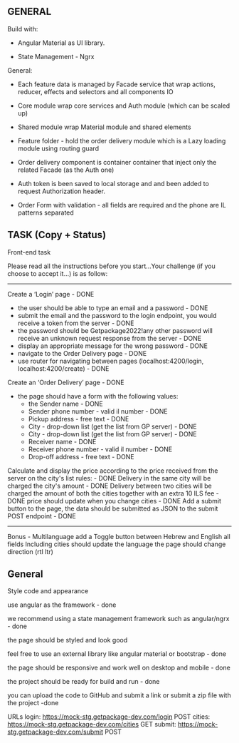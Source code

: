 

## GENERAL


Build with:

  - Angular Material as UI library.

  - State Management - Ngrx 

  General:

  - Each feature data is managed by Facade service that wrap actions, reducer, effects and selectors and all components IO 

  - Core module wrap core services and Auth module (which can be scaled up)

  - Shared module  wrap  Material module and shared elements

  - Feature folder - hold the  order delivery module which is a Lazy loading module using routing guard 
  
  - Order delivery component is container container that inject only the related Facade (as the Auth one)

  - Auth token is been saved to local storage and and been added to request Authorization header.

  - Order Form with validation - all fields are required and the phone are IL patterns separated

  

  




## TASK (Copy + Status)
Front-end task

Please read all the instructions before you start…Your challenge (if you choose to accept it...) is as follow:

---
Create a ‘Login’ page - DONE 
  - the user should be able to type an email and a password - DONE
  - submit the email and the password to the login endpoint, you would receive a token from the server - DONE
  - the password should be Getpackage2022!any other password will receive an unknown request response from the server - DONE
  - display an appropriate message for the wrong password - DONE
  - navigate to the Order Delivery page - DONE
  - use router for navigating between pages (localhost:4200/login, localhost:4200/create) - DONE


Create an ‘Order Delivery’ page - DONE
  - the page should have a form with the following values:
    - the Sender name - DONE 
    - Sender phone number - valid il number - DONE 
    - Pickup address - free text - DONE 
    - City - drop-down list (get the list from GP server) - DONE 
    - City - drop-down list (get the list from GP server) - DONE 
    - Receiver name - DONE 
    - Receiver phone number - valid il number - DONE 
    - Drop-off address - free text - DONE 


Calculate and display the price according to the price received from the server on the city's list
rules: - DONE
    Delivery in the same city will be charged the city's amount - DONE
    Delivery between two cities will be charged the amount of both the cities together with an extra 10 ILS fee - DONE
    price should update when you change cities - DONE
    Add a submit button to the page, the data should be submitted as JSON to the submit POST endpoint - DONE



*** 

Bonus - Multilanguage
add a Toggle button between Hebrew and English
all fields Including cities should update the language
the page should change direction (rtl ltr) 

## General
Style code and appearance

use angular as the framework - done

we recommend using a state management framework such as angular/ngrx - done

the page should be styled and look good

feel free to use an external library like angular material or bootstrap - done

the page should be responsive and work well on desktop and mobile - done

the project should be ready for build and run - done

you can upload the code to GitHub and submit a link or submit a zip file with the project -done

URLs 
login: https://mock-stg.getpackage-dev.com/login POST
cities: https://mock-stg.getpackage-dev.com/cities GET
submit: https://mock-stg.getpackage-dev.com/submit POST



